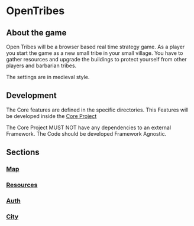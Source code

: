 # OpenTribes

## About the game
Open Tribes will be a browser based real time strategy game. As a player you start the game as a new small tribe in your small village. You have to gather resources and upgrade the buildings to protect yourself from other players and barbarian tribes.

The settings are in medieval style.

## Development

The Core features are defined in the specific directories. This Features will be developed inside the [Core Project](https://github.com/Opentribes/Core) 

The Core Project MUST NOT have any dependencies to an external Framework. The Code should be developed Framework Agnostic.

## Sections
### [Map](Map/readme)
### [Resources](Resources/readme)
### [Auth](Auth/readme)
### [City](City/readme)